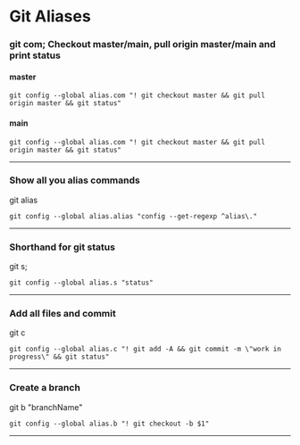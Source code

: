 # Git Aliases

### git com; Checkout master/main, pull origin master/main and print status
#### master
`git config --global alias.com "! git checkout master && git pull origin master && git status"`
#### main
`git config --global alias.com "! git checkout master && git pull origin master && git status"`

---

### Show all you alias commands
git alias

`git config --global alias.alias "config --get-regexp ^alias\."`

---

### Shorthand for git status
git s;

`git config --global alias.s "status"`

---

### Add all files and commit
git c

`git config --global alias.c "! git add -A && git commit -m \"work in progress\" && git status"`

---

### Create a branch
git b "branchName"

`git config --global alias.b "! git checkout -b $1"`

---
